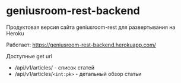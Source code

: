 # geniusroom-rest-backend
Продуктовая версия сайта geniusroom-rest для развертывания на Heroku

Работает: https://geniusroom-rest-backend.herokuapp.com/

Доступные get url
  - /api/v1/articles/ - список статей
  - /api/v1/articles/`<int:pk>` - детальный обзор статьи
